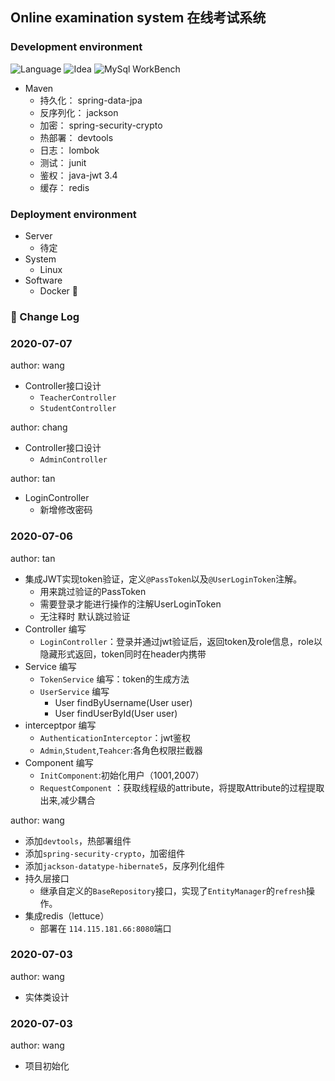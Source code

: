 ## Online examination system 在线考试系统

### Development environment
![Language](https://img.shields.io/badge/Java-11-yellow.svg)
![Idea](https://img.shields.io/badge/Idea-2019.3-blue.svg)
![MySql WorkBench](https://img.shields.io/badge/MySqlWorkBench-8.0CE-green.svg)


* Maven
    * 持久化： spring-data-jpa
    * 反序列化： jackson
    * 加密： spring-security-crypto
    * 热部署： devtools
    * 日志： lombok
    * 测试： junit
    * 鉴权： java-jwt 3.4
    * 缓存： redis
### Deployment environment
* Server
    * 待定
* System
    * Linux  
* Software
    * Docker :penguin:
### :bookmark_tabs: Change Log 
### 2020-07-07 
author: wang
* Controller接口设计
    - `TeacherController`
    - `StudentController`  
     
author: chang
* Controller接口设计
    - `AdminController`

author: tan
* LoginController
    - 新增修改密码
            
### 2020-07-06 
author: tan
* 集成JWT实现token验证，定义`@PassToken`以及`@UserLoginToken`注解。
    - 用来跳过验证的PassToken
    - 需要登录才能进行操作的注解UserLoginToken
    - 无注释时 默认跳过验证
* Controller 编写
    - `LoginController`：登录并通过jwt验证后，返回token及role信息，role以隐藏形式返回，token同时在header内携带
* Service 编写
    -  `TokenService` 编写：token的生成方法
    -  `UserService` 编写
        - User findByUsername(User user)
        - User findUserById(User user)
* interceptpor 编写
    - `AuthenticationInterceptor`：jwt鉴权
    - `Admin`,`Student`,`Teahcer`:各角色权限拦截器
* Component 编写
    - `InitComponent`:初始化用户（1001,2007）
    - `RequestComponent` ：获取线程级的attribute，将提取Attribute的过程提取出来,减少耦合

author: wang
* 添加`devtools`，热部署组件 
* 添加`spring-security-crypto`，加密组件
* 添加`jackson-datatype-hibernate5`，反序列化组件
* 持久层接口
    - 继承自定义的`BaseRepository`接口，实现了`EntityManager`的`refresh`操作。
* 集成redis（lettuce）
    - 部署在 `114.115.181.66:8080`端口

### 2020-07-03
author: wang
* 实体类设计

### 2020-07-03
author: wang
* 项目初始化
